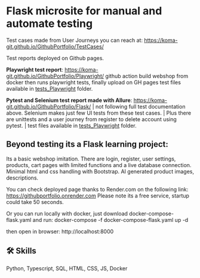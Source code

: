 
# Flask microsite for manual and automate testing

Test cases made from User Journeys you can reach at: https://koma-git.github.io/GithubPortfolio/TestCases/

Test reports deployed on Github pages.

**Playwright test report**: 
https://koma-git.github.io/GithubPortfolio/Playwright/
github action build webshop from docker then runs playwright tests, finally upload on GH pages
test files available in [tests_Playwright](/Flask/tests_Playwright/tests/) folder.

**Pytest and Selenium test report made with Allure**: 
https://koma-git.github.io/GithubPortfolio/Flask/
| not following full test documentation above. Selenium makes just few UI tests from these test cases.
| Plus there are unittests and a user journey from register to delete account using pytest.
| test files available in [tests_Playwright](/Flask/tests_Selenium/) folder.

## Beyond testing its a Flask learning project:

Its a basic webshop imitation. There are login, register, user settings, products, cart pages with limited functions and a live database connection. Minimal html and css handling with Bootstrap. AI generated product images, descriptions.

You can check deployed page thanks to Render.com on the following link:
https://githubportfolio.onrender.com
Please note its a free service, startup could take 50 seconds.

Or you can run locally with docker, just download docker-compose-flask.yaml and run:
    docker-compose -f docker-compose-flask.yaml up -d

then open in browser:
    http://localhost:8000

## 🛠 Skills
Python, Typescript, SQL, HTML, CSS, JS, Docker
